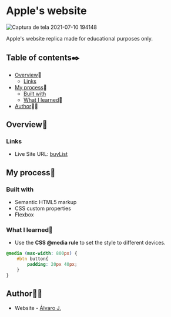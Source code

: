 # Apple's website
![Captura de tela 2021-07-10 194148](https://user-images.githubusercontent.com/86482525/125178001-e9ef3e80-e1b6-11eb-9bd3-f415c7f50637.png)

Apple's website replica made for educational purposes only.

## Table of contents✒️

- [Overview](#overview)🎯
  - [Links](#links)
- [My process](#my-process)🧩
  - [Built with](#built-with)
  - [What I learned](#what-i-learned)📝
- [Author](#author)🙋🏻

## Overview🎯

### Links

- Live Site URL: [buyList](https://alvaro-j.github.io/apple-site/)

## My process🧩

### Built with

- Semantic HTML5 markup
- CSS custom properties
- Flexbox

### What I learned📝

- Use the <b>CSS @media rule</b> to set the style to different devices.
```css
@media (max-width: 800px) {
    #btn button{
        padding: 20px 40px;
    }
}
```

## Author🙋🏻

- Website - [Álvaro J.](https://www.github.com/alvaro-j/)

